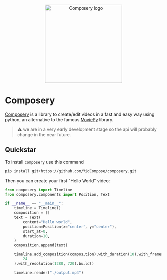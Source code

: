 <p align="center">
    <img width="248" height="250" src="https://github.com/user-attachments/assets/31828009-02b7-442b-9e70-7d1c4c04d53e" alt="Composery logo">
</p>

# Composery

[Composery](https://github.com/VidCompose/composery) is a library to create/edit videos in a fast and easy way using python, an alternative to the famous [MoviePy](https://github.com/Zulko/moviepy) library.

> ⚠️ we are in a very early development stage so the api will probably change in the near future.

## Quickstar
To install `composery` use this command

```bash
pip install git+https://github.com/VidCompose/composery.git
```

Then you can create your first "Hello World" video:

```python
from composery import Timeline
from composery.components import Position, Text

if __name__ == "__main__":
    timeline = Timeline()
    composition = []
    text = Text(
        content="Hello world",
        position=Position(x="center", y="center"),
        start_at=0,
        duration=10,
    )
    composition.append(text)

    timeline.add_composition(composition).with_duration(10).with_framerate(
        24
    ).with_resolution(1280, 720).build()

    timeline.render("./output.mp4")

```
